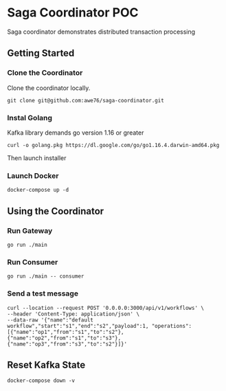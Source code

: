 # Saga Coordinator POC
Saga coordinator demonstrates distributed transaction processing

## Getting Started
### Clone the Coordinator
Clone the coordinator locally.
```shell
git clone git@github.com:awe76/saga-coordinator.git
```

### Instal Golang
Kafka library demands go version 1.16 or greater
```shell
curl -o golang.pkg https://dl.google.com/go/go1.16.4.darwin-amd64.pkg
```
Then launch installer

### Launch Docker
```shell
docker-compose up -d
```

## Using the Coordinator
### Run Gateway
```shell
go run ./main
```

### Run Consumer
```shell
go run ./main -- consumer
```

### Send a test message
```shell
curl --location --request POST '0.0.0.0:3000/api/v1/workflows' \
--header 'Content-Type: application/json' \
--data-raw '{"name":"default workflow","start":"s1","end":"s2","payload":1, "operations":[{"name":"op1","from":"s1","to":"s2"},{"name":"op2","from":"s1","to":"s3"},{"name":"op3","from":"s3","to":"s2"}]}'
```

## Reset Kafka State
 ```shell
 docker-compose down -v
 ```

